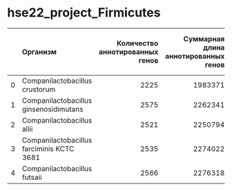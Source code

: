 # hse22_project_Firmicutes
|    | Организм                                  |   Количество аннотированных генов |   Суммарная длина аннотированных генов |   Доля покрытия аннтоированными генами |   Количество предсказанных участков Z-DNA(без фильтрации) |   Количество предсказанных участков Z-DNA |   Суммарная длина участков Z-DNA |
|---:|:------------------------------------------|----------------------------------:|---------------------------------------:|---------------------------------------:|----------------------------------------------------------:|------------------------------------------:|---------------------------------:|
|  0 | Companilactobacillus crustorum            |                              2225 |                                1983371 |                                85.6201 |                                                   2261471 |                                       339 |                             3286 |
|  1 | Companilactobacillus ginsenosidimutans    |                              2575 |                                2262341 |                                87.3303 |                                                   2590556 |                                       841 |                             8422 |
|  2 | Companilactobacillus allii                |                              2521 |                                2250794 |                                88.8175 |                                                   2506167 |                                       634 |                             6350 |
|  3 | Companilactobacillus farciminis KCTC 3681 |                              2535 |                                2274022 |                                89.1131 |                                                   2551839 |                                       505 |                             5028 |
|  4 | Companilactobacillus futsaii              |                              2566 |                                2276318 |                                85.9387 |                                                   2558218 |                                       472 |                             4710 |
